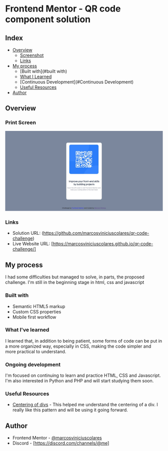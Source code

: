 # Frontend Mentor - QR code component solution

## Index

- [Overview](#Overview)
    - [Screenshot](#screenshot)
    - [Links](#links)
- [My process](#my-process)
    - [Built with](#built with)
    - [What I Learned](#What-I-Learned)
    - [Continuous Development](#Continuous Development)
    - [Useful Resources](#useful-resources)
- [Author](#author)

## Overview

### Print Screen

![](./images/Captura%20da%20Web_24-1-2023_135856_.jpeg)

### Links

- Solution URL: (https://github.com/marcosviniciuscolares/qr-code-challenge)
- Live Website URL: [https://marcosviniciuscolares.github.io/qr-code-challenge/]

## My process

I had some difficulties but managed to solve, in parts, the proposed challenge. I'm still in the beginning stage in html, css and javascript

### Built with

- Semantic HTML5 markup
- Custom CSS properties
- Mobile first workflow

### What I've learned

I learned that, in addition to being patient, some forms of code can be put in a more organized way, especially in CSS, making the code simpler and more practical to understand.

### Ongoing development

I'm focused on continuing to learn and practice HTML, CSS and Javascript. I'm also interested in Python and PHP and will start studying them soon.

### Useful Resources

- [Centering of divs](https://www.freecodecamp.org/portuguese/news/como-centralizar-tudo-com-css/#:~:text=Para%20centralizar%20texto%20ou%20links%20na%20horizontal%2C%20simplesmente,%28centered%29%20World%21%3C%2Fp%3E%20%3C%2Fdiv%3E%20p%20%7B%20text-align%3A%20center%3B%20%7D) - This helped me understand the centering of a div. I really like this pattern and will be using it going forward.

## Author

- Frontend Mentor - [@marcosviniciuscolares](https://www.frontendmentor.io/profile/marcosviniciuscolares)
- Discord - [https://discord.com/channels/@me]
 
